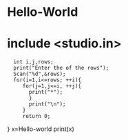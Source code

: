 # Hello-World
# include <studio.in>
      int i,j,rows;
      print("Enter the of the rows");
      Scan("%d",&rows);
      for(i=1,i<=rows; ++i){
         for(j=1,j<=i, ++j){
           print("*");
           }
           print("\n");
         }
         return 0;
}
x=Hello-world
print(x)
